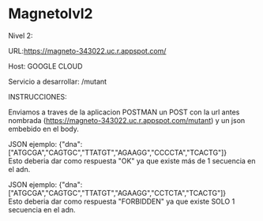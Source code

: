 # Magnetolvl2
Nivel 2:

URL:https://magneto-343022.uc.r.appspot.com/

Host: GOOGLE CLOUD

Servicio a desarrollar: /mutant


INSTRUCCIONES:

Enviamos a traves de la aplicacion POSTMAN un POST con la url antes nombrada (https://magneto-343022.uc.r.appspot.com/mutant) y un json embebido en el body.

 JSON ejemplo: {"dna": ["ATGCGA","CAGTGC","TTATGT","AGAAGG","CCCCTA","TCACTG"]}    
 Esto deberia dar como respuesta "OK" ya que existe más de 1 secuencia en el adn.
 
 JSON ejemplo: {"dna": ["ATGCGA","CAGTGC","TTATGT","AGAAGG","CCTCTA","TCACTG"]}    
 Esto deberia dar como respuesta "FORBIDDEN" ya que existe SOLO  1 secuencia en el adn.
 

